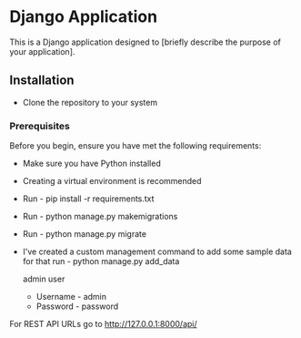 # Django Application

This is a Django application designed to [briefly describe the purpose of your application].

## Installation

- Clone the repository to your system

### Prerequisites

Before you begin, ensure you have met the following requirements:

- Make sure you have Python installed
- Creating a virtual environment is recommended
- Run - pip install -r requirements.txt
- Run - python manage.py makemigrations
- Run - python manage.py migrate
- I've created a custom management command to add some sample data for that run - python manage.py add_data

  admin user
  - Username - admin
  - Password - password

For REST API URLs go to http://127.0.0.1:8000/api/ 

